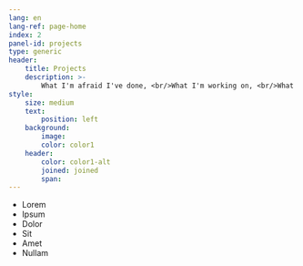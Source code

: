 ```yaml
---
lang: en
lang-ref: page-home
index: 2
panel-id: projects
type: generic
header:
    title: Projects
    description: >-
        What I'm afraid I've done, <br/>What I'm working on, <br/>What I really want to do :)
style:
    size: medium
    text:
        position: left
    background:
        image:
        color: color1
    header:
        color: color1-alt
        joined: joined
        span:
---
```

<div class="inner">
    <ul class="grid-icons three connected">
        <li><span class="icon fa-gem"><span class="label">Lorem</span></span></li>
        <li><span class="icon solid fa-camera-retro"><span class="label">Ipsum</span></span></li>
        <li><span class="icon solid fa-cog"><span class="label">Dolor</span></span></li>
        <li><span class="icon solid fa-paper-plane"><span class="label">Sit</span></span></li>
        <li><span class="icon solid fa-chart-bar"><span class="label">Amet</span></span></li>
        <li><span class="icon solid fa-code"><span class="label">Nullam</span></span></li>
    </ul>
</div>
